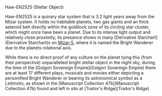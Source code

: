Haw-EN2525 (Stellar Object)

Haw-EN2525 is a quinary star system that is 3.2 light years away from the Mizar system. It holds no habitable planets, two gas giants and an thick asteroid belt directly within the goldilock zone of its circling star cluster, which might once have been a planet. Due to its intense light output and relatively close proximity, its presence shows in many [Derivative Starchart](Derivative Starchart)s on [Mizar-5](Mizar-5), where it is named the Bright Wanderer due to the planets rotational axis. 

While there is no direct proof of any culture on the planet tying this (from their perspective) unparallelled bright stellar object in the night sky, during the time of the [Golgori Sovereign Empire](Golgori Sovereign Empire) there are at least 17 different plays, musicals and movies either depicting a personified Bright Wanderer or bearing its astronomical symbol as a Leitmotiv, as shown in the [Manuscript Collection 47b](Manuscript Collection 47b) found and left in sito at [Traitor's Ridge](Traitor's Ridge)